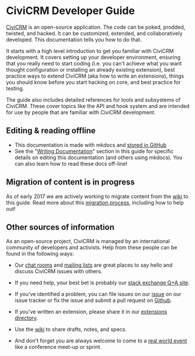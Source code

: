 # CiviCRM Developer Guide

[CiviCRM](https://civicrm.org) is an open-source application. The code can be
poked, prodded, twisted, and hacked. It can be customized, extended, and
collaboratively developed. This documentation tells you how to do that.

It starts with a high level introduction to get you familiar
with CiviCRM development. It covers setting up your developer environment,
ensuring that you really need to start coding (i.e. you can't achieve what you
want thought configuration or installing an already existing extension), best
practice ways to extend CiviCRM (aka how to write an extensions), things you
should know before you start hacking on core, and best practice for testing.

The guide also includes detailed references for tools and subsystems
of CiviCRM. These cover topics like the API and hook system and are intended
for use by people that are familiar with CiviCRM development.

## Editing & reading offline

-   This documentation is made with mkdocs and
    [stored in GitHub](https://github.com/civicrm/civicrm-dev-docs)
-   See the "[Writing Documentation](documentation.md)" section in this guide
    for specific details on editing this documentation (and others using
    mkdocs). You can also learn how to read these docs off-line!

## Migration of content is in progress

As of early 2017 we are actively working to migrate content from the [wiki] to
this guide. Read more about this [migration process][migration], including how
to help out!

[wiki]: http://wiki.civicrm.org/confluence/display/CRMDOC/Develop
[migration]: https://wiki.civicrm.org/confluence/display/CRMDOC/Content+migration+from+wiki+to+Developer+Guide

## Other sources of information

As an open-source project, CiviCRM is managed by an international community of
developers and activists. Help from these people can be found in the following
ways:

-   Our [chat rooms](https://chat.civicrm.org/) and
    [mailing lists](http://lists.civicrm.org/lists/info/civicrm-dev) are great
    places to say hello and discuss CiviCRM issues with others.

-   If you need help, your best bet is probably our
    [stack exchange Q+A site](http://civicrm.stackexchange.com/).

-   If you've identified a problem, you can file issues on our
    [issue](http://issues.civicrm.org/) on our issue tracker or fix the issue
    and submit a pull request on
    [Github](https://github.com/civicrm/civicrm-core/).

-   If you've written an extension, please share it in our
    [extensions directory](https://civicrm.org).

-   Use the [wiki](http://wiki.civicrm.org/confluence/display/CRM/CiviCRM+Wiki)
    to share drafts, notes, and specs.

-   And don't forget you are always welcome to come to a
    [real world event](https://civicrm.org/events) like a conference meet-up
    or sprint.

